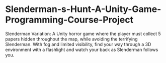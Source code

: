 # Slenderman-s-Hunt-A-Unity-Game-Programming-Course-Project
Slenderman Variation: A Unity horror game where the player must collect 5 papers hidden throughout the map, while avoiding the terrifying Slenderman. With fog and limited visibility, find your way through a 3D environment with a flashlight and watch your back as Slenderman follows you.
